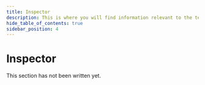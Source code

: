 ```yaml
---
title: Inspector
description: This is where you will find information relevant to the text editor.
hide_table_of_contents: true
sidebar_position: 4
---
```


# Inspector

This section has not been written yet.
